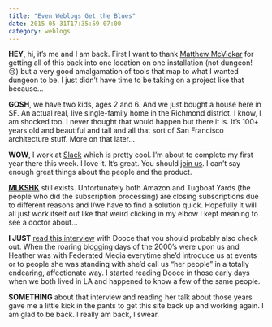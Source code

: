 ```yaml
---
title: "Even Weblogs Get the Blues"
date: 2015-05-31T17:35:59-07:00
category: weblogs
---
```


**HEY**, hi, it’s me and I am back. First I want to thank [Matthew McVickar](http://matthewmcvickar.com/) for getting all of this back into one location on one installation (not dungeon! :cry:) but a very good amalgamation of tools that map to what I wanted dungeon to be. I just didn’t have time to be taking on a project like that because…

**GOSH**, we have two kids, ages 2 and 6. And we just bought a house here in SF. An actual real, live single-family home in the Richmond district. I know, I am shocked too. I never thought that would happen but there it is. It’s 100+ years old and beautiful and tall and all that sort of San Francisco architecture stuff. More on that later…

**WOW**, I work at [Slack](http://slack.com/) which is pretty cool. I’m about to complete my first year there this week. I love it. It’s great. You should [join us](https://slack.com/jobs). I can’t say enough great things about the people and the product.

**[MLKSHK](http://mlkshk.com/)** still exists. Unfortunately both Amazon and Tugboat Yards (the people who did the subscription processing) are closing subscriptions due to different reasons and I/we have to find a solution quick. Hopefully it will all just work itself out like that weird clicking in my elbow I kept meaning to see a doctor about…

**I JUST** [read this interview](http://nymag.com/thecut/2015/05/dooce-talks-life-after-mommy-blogging.html) with Dooce that you should probably also check out. When the roaring blogging days of the 2000’s were upon us and Heather was with Federated Media everytime she’d introduce us at events or to people she was standing with she’d call us “her people” in a totally endearing, affectionate way. I started reading Dooce in those early days when we both lived in LA and happened to know a few of the same people.

**SOMETHING** about that interview and reading her talk about those years gave me a little kick in the pants to get this site back up and working again. I am glad to be back. I really am back, I swear.
